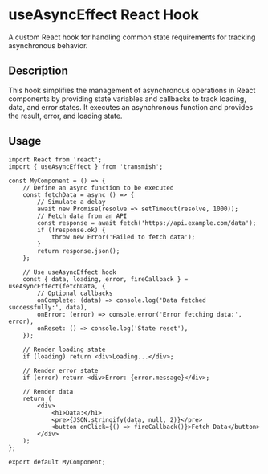 # useAsyncEffect React Hook
A custom React hook for handling common state requirements for tracking asynchronous behavior.

## Description
This hook simplifies the management of asynchronous operations in React components by providing state variables and callbacks to track loading, data, and error states. It executes an asynchronous function and provides the result, error, and loading state.

## Usage

```tsx
import React from 'react';
import { useAsyncEffect } from 'transmish';

const MyComponent = () => {
    // Define an async function to be executed
    const fetchData = async () => {
        // Simulate a delay
        await new Promise(resolve => setTimeout(resolve, 1000));
        // Fetch data from an API
        const response = await fetch('https://api.example.com/data');
        if (!response.ok) {
            throw new Error('Failed to fetch data');
        }
        return response.json();
    };

    // Use useAsyncEffect hook
    const { data, loading, error, fireCallback } = useAsyncEffect(fetchData, {
        // Optional callbacks
        onComplete: (data) => console.log('Data fetched successfully:', data),
        onError: (error) => console.error('Error fetching data:', error),
        onReset: () => console.log('State reset'),
    });

    // Render loading state
    if (loading) return <div>Loading...</div>;

    // Render error state
    if (error) return <div>Error: {error.message}</div>;

    // Render data
    return (
        <div>
            <h1>Data:</h1>
            <pre>{JSON.stringify(data, null, 2)}</pre>
            <button onClick={() => fireCallback()}>Fetch Data</button>
        </div>
    );
};

export default MyComponent;
```